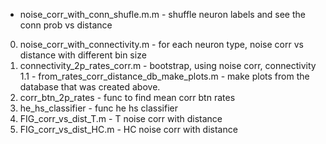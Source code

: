 - noise_corr_with_conn_shufle.m.m - shuffle neuron labels and see the conn prob vs distance
0. noise_corr_with_connectivity.m - for each neuron type, noise corr vs distance with different bin size
1. connectivity_2p_rates_corr.m - bootstrap, using noise corr, connectivity
1.1 - from_rates_corr_distance_db_make_plots.m - make plots from the database that was created above.
2. corr_btn_2p_rates - func to find mean corr btn rates
3. he_hs_classifier - func he hs classifier
4. FIG_corr_vs_dist_T.m - T noise corr with distance
5. FIG_corr_vs_dist_HC.m - HC noise corr with distance